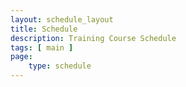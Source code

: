 ```yaml
---
layout: schedule_layout
title: Schedule
description: Training Course Schedule
tags: [ main ]
page:
    type: schedule
---
```



